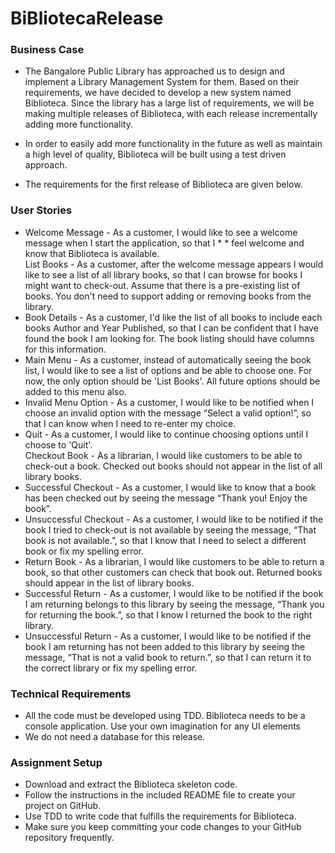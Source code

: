 # BiBliotecaRelease
### Business Case
* The Bangalore Public Library has approached us to design and implement a Library Management System for them. Based on their requirements, we have decided to develop a new system named Biblioteca. Since the library has a large list of requirements, we will be making multiple releases of Biblioteca, with each release incrementally adding more functionality. 

* In order to easily add more functionality in the future as well as maintain a high level of quality, Biblioteca will be built using a test driven approach.

* The requirements for the first release of Biblioteca are given below.

### User Stories
* Welcome Message  - As a customer, I would like to see a welcome message when I start the application, so that I * * feel welcome and know that Biblioteca is available.  
List Books - As a customer, after the welcome message appears I would like to see a list of all library books, so that I can browse for books I might want to check-out. Assume that there is a pre-existing list of books. You don't need to support adding or removing books from the library.
* Book Details - As a customer, I'd like the list of all books to include each books Author and Year Published, so that I can be confident that I have found the book I am looking for. The book listing should have columns for this information.  
* Main Menu  - As a customer, instead of automatically seeing the book list, I would like to see a list of options and be able to choose one. For now, the only option should be 'List Books'. All future options should be added to this menu also.  
* Invalid Menu Option - As a customer, I would like to be notified when I choose an invalid option with the message “Select a valid option!”, so that I can know when I need to re-enter my choice.  
* Quit - As a customer, I would like to continue choosing options until I choose to 'Quit'.  
Checkout Book - As a librarian, I would like customers to be able to check-out a book. Checked out books should not appear in the list of all library books.  
* Successful Checkout - As a customer, I would like to know that a book has been checked out by seeing the message “Thank you! Enjoy the book”.  
* Unsuccessful Checkout - As a customer, I would like to be notified if the book I tried to check-out is not available by seeing the message, “That book is not available.”, so that I know that I need to select a different book or fix my spelling error.  
* Return Book - As a librarian, I would like customers to be able to return a book, so that other customers can check that book out. Returned books should appear in the list of library books.  
* Successful Return - As a customer, I would like to be notified if the book I am returning belongs to this library by seeing the message, “Thank you for returning the book.”, so that I know I returned the book to the right library.  
* Unsuccessful Return - As a customer, I would like to be notified if the book I am returning has not been added to this library by seeing the message, “That is not a valid book to return.”, so that I can return it to the correct library or fix my spelling error.  
### Technical Requirements  
* All the code must be developed using TDD.
Biblioteca needs to be a console application. Use your own imagination for any UI elements  
* We do not need a database for this release.  
### Assignment Setup  
* Download and extract the Biblioteca skeleton code.  
* Follow the instructions in the included README file to create your project on GitHub.   
* Use TDD to write code that fulfills the requirements for Biblioteca.  
* Make sure you keep committing your code changes to your GitHub repository frequently.  
